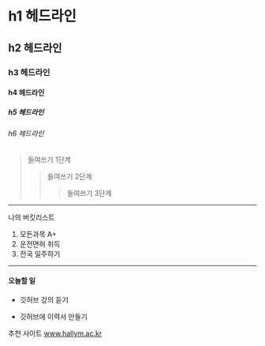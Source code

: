 # h1 헤드라인
## h2 헤드라인
### h3 헤드라인
#### h4 헤드라인
##### h5 헤드라인
###### h6 헤드라인

>들여쓰기 1단계
>>들여쓰기 2단계
>>>들여쓰기 3단계
-----------------------------
나의 버킷리스트
1. 모든과목 A+
2. 운전면허 취득
3. 전국 일주하기
******************************
#### 오늘할 일
* 깃허브 강의 듣기
+ 깃허브에 이력서 만들기

추천 사이트 
www.hallym.ac.kr
